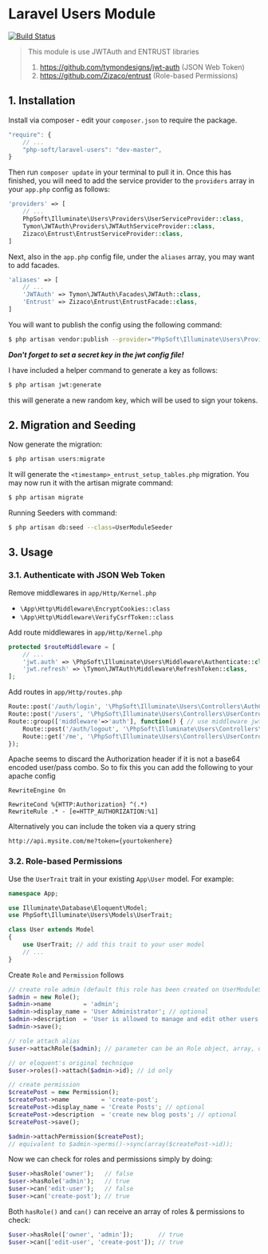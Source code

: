 # Laravel Users Module

[![Build Status](https://travis-ci.org/php-soft/laravel-users.svg)](https://travis-ci.org/php-soft/laravel-users)

> This module is use JWTAuth and ENTRUST libraries
> 
> 1. https://github.com/tymondesigns/jwt-auth (JSON Web Token)
> 2. https://github.com/Zizaco/entrust (Role-based Permissions)

## 1. Installation

Install via composer - edit your `composer.json` to require the package.

```js
"require": {
    // ...
    "php-soft/laravel-users": "dev-master",
}
```

Then run `composer update` in your terminal to pull it in.
Once this has finished, you will need to add the service provider to the `providers` array in your `app.php` config as follows:

```php
'providers' => [
    // ...
    PhpSoft\Illuminate\Users\Providers\UserServiceProvider::class,
    Tymon\JWTAuth\Providers\JWTAuthServiceProvider::class,
    Zizaco\Entrust\EntrustServiceProvider::class,
]
```

Next, also in the `app.php` config file, under the `aliases` array, you may want to add facades.

```php
'aliases' => [
    // ...
    'JWTAuth' => Tymon\JWTAuth\Facades\JWTAuth::class,
    'Entrust' => Zizaco\Entrust\EntrustFacade::class,
]
```

You will want to publish the config using the following command:

```sh
$ php artisan vendor:publish --provider="PhpSoft\Illuminate\Users\Providers\UserServiceProvider"
```

***Don't forget to set a secret key in the jwt config file!***

I have included a helper command to generate a key as follows:

```sh
$ php artisan jwt:generate
```

this will generate a new random key, which will be used to sign your tokens.

## 2. Migration and Seeding

Now generate the migration:

```sh
$ php artisan users:migrate
```

It will generate the `<timestamp>_entrust_setup_tables.php` migration. You may now run it with the artisan migrate command:

```sh
$ php artisan migrate
```

Running Seeders with command:

```sh
$ php artisan db:seed --class=UserModuleSeeder
```

## 3. Usage

### 3.1. Authenticate with JSON Web Token

Remove middlewares in `app/Http/Kernel.php`

* `\App\Http\Middleware\EncryptCookies::class`
* `\App\Http\Middleware\VerifyCsrfToken::class`

Add route middlewares in `app/Http/Kernel.php`

```php
protected $routeMiddleware = [
    // ...
    'jwt.auth' => \PhpSoft\Illuminate\Users\Middleware\Authenticate::class,
    'jwt.refresh' => \Tymon\JWTAuth\Middleware\RefreshToken::class,
];
```

Add routes in `app/Http/routes.php`

```php
Route::post('/auth/login', '\PhpSoft\Illuminate\Users\Controllers\AuthController@login');
Route::post('/users', '\PhpSoft\Illuminate\Users\Controllers\UserController@create');
Route::group(['middleware'=>'auth'], function() { // use middleware jwt.auth if use JSON Web Token
    Route::post('/auth/logout', '\PhpSoft\Illuminate\Users\Controllers\AuthController@logout');
    Route::get('/me', '\PhpSoft\Illuminate\Users\Controllers\UserController@authenticated');
});
```

Apache seems to discard the Authorization header if it is not a base64 encoded user/pass combo. So to fix this you can add the following to your apache config

```
RewriteEngine On

RewriteCond %{HTTP:Authorization} ^(.*)
RewriteRule .* - [e=HTTP_AUTHORIZATION:%1]
```

Alternatively you can include the token via a query string

```
http://api.mysite.com/me?token={yourtokenhere}
```

### 3.2. Role-based Permissions

Use the `UserTrait` trait in your existing `App\User` model. For example:

```php
namespace App;

use Illuminate\Database\Eloquent\Model;
use PhpSoft\Illuminate\Users\Models\UserTrait;

class User extends Model
{
    use UserTrait; // add this trait to your user model
    // ...
}
```

Create `Role` and `Permission` follows

```php
// create role admin (default this role has been created on UserModuleSeeder)
$admin = new Role();
$admin->name         = 'admin';
$admin->display_name = 'User Administrator'; // optional
$admin->description  = 'User is allowed to manage and edit other users'; // optional
$admin->save();

// role attach alias
$user->attachRole($admin); // parameter can be an Role object, array, or id

// or eloquent's original technique
$user->roles()->attach($admin->id); // id only

// create permission
$createPost = new Permission();
$createPost->name         = 'create-post';
$createPost->display_name = 'Create Posts'; // optional
$createPost->description  = 'create new blog posts'; // optional
$createPost->save();

$admin->attachPermission($createPost);
// equivalent to $admin->perms()->sync(array($createPost->id));
```

Now we can check for roles and permissions simply by doing:

```php
$user->hasRole('owner');   // false
$user->hasRole('admin');   // true
$user->can('edit-user');   // false
$user->can('create-post'); // true
```

Both `hasRole()` and `can()` can receive an array of roles & permissions to check:

```php
$user->hasRole(['owner', 'admin']);       // true
$user->can(['edit-user', 'create-post']); // true
```
